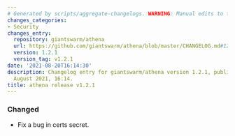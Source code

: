 ```yaml
---
# Generated by scripts/aggregate-changelogs. WARNING: Manual edits to this files will be overwritten.
changes_categories:
- Security
changes_entry:
  repository: giantswarm/athena
  url: https://github.com/giantswarm/athena/blob/master/CHANGELOG.md#121---2021-08-20
  version: 1.2.1
  version_tag: v1.2.1
date: '2021-08-20T16:14:30'
description: Changelog entry for giantswarm/athena version 1.2.1, published on 20
  August 2021, 16:14.
title: athena release v1.2.1
---
```


### Changed
- Fix a bug in certs secret.
